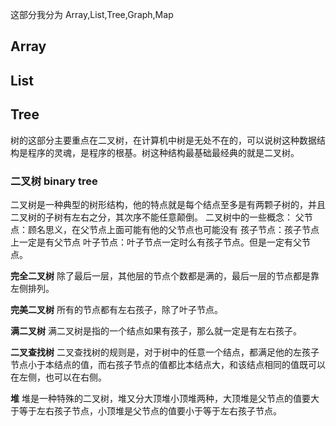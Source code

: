 这部分我分为 Array,List,Tree,Graph,Map

## Array

## List

## Tree

树的这部分主要重点在二叉树，在计算机中树是无处不在的，可以说树这种数据结构是程序的灵魂，是程序的根基。树这种结构最基础最经典的就是二叉树。

### 二叉树 binary tree

二叉树是一种典型的树形结构，他的特点就是每个结点至多是有两颗子树的，并且二叉树的子树有左右之分，其次序不能任意颠倒。
二叉树中的一些概念：
父节点：顾名思义，在父节点上面可能有他的父节点也可能没有
孩子节点：孩子节点上一定是有父节点
叶子节点：叶子节点一定时么有孩子节点。但是一定有父节点。

**完全二叉树**
除了最后一层，其他层的节点个数都是满的，最后一层的节点都是靠左侧排列。

**完美二叉树**
所有的节点都有左右孩子，除了叶子节点。

**满二叉树**
满二叉树是指的一个结点如果有孩子，那么就一定是有左右孩子。

**二叉查找树**
二叉查找树的规则是，对于树中的任意一个结点，都满足他的左孩子节点小于本结点的值，而右孩子节点的值都比本结点大，和该结点相同的值既可以在左侧，也可以在右侧。

**堆**
堆是一种特殊的二叉树，堆又分大顶堆小顶堆两种，大顶堆是父节点的值要大于等于左右孩子节点，小顶堆是父节点的值要小于等于左右孩子节点。
